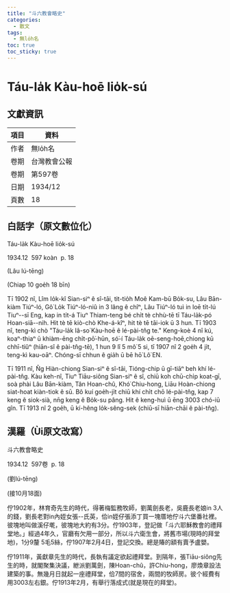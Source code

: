 ```yaml
---
title: "斗六教會略史"
categories:
  - 散文
tags:
  - 無lo̍h名
toc: true
toc_sticky: true
---
```


# Táu-la̍k Kàu-hoē lio̍k-sú

## 文獻資訊

| 項目 | 資料 |
|---|---|
| 作者 | 無lo̍h名 |
| 卷期 | 台灣教會公報 |
| 卷期 | 第597卷 |
| 日期 | 1934/12 |
| 頁數 | 18 |

## 白話字（原文數位化）

Táu-la̍k Kàu-hoē lio̍k-sú

1934.12  597 koàn  p. 18

(Lâu Iú-tēng)

(Chiap 10 goe̍h 18 bīn)

Tī 1902 nî, Lîm Io̍k-kî Sian-siⁿ ê sî-tāi, tit-tio̍h Moê Kam-bū Bo̍k-su, Lâu Bān-kiàm Tiúⁿ-ló, Gô͘ Lo̍k Tiúⁿ-ló-niû in 3 lâng ê chîⁿ, Lâu Tiúⁿ-ló tuì in loē ti̍t-lú Tiuⁿ--sī Eng, kap in ti̍t-á Tiuⁿ Thiam-teng bé chi̍t tè chhù-tē tī Táu-la̍k-pó Hoan-siā--nih. Hit tè tē kiò-chò Khe-á-kîⁿ, hit tè tē tāi-iok ū 3 hun. Tī 1903 nî, teng-kì chò "Táu-la̍k Iâ-so͘ Kàu-hoē ê lé-pài-tn̂g te." Keng-koè 4 nî kú, koaⁿ-thiaⁿ ū khiàm-ēng chi̍t-pō͘-hūn, só͘-í Táu-la̍k oē-seng-hoē,chiong kū chhī-tiûⁿ (hiān-sî ê pài-tn̂g-tē), 1 hun 9 lî 5 mô͘ 5 si, tī 1907 nî 2 goe̍h 4 ji̍t, teng-kì kau-oāⁿ. Chóng-sī chhun ê gia̍h ū bē hō͘ Lô͘ EN.

Tī 1911 nî, N̂g Hiàn-chiong Sian-siⁿ ê sî-tāi, Tióng-chip ū gī-tiāⁿ beh khí lé-pài-tn̂g. Kàu keh-nî, Tiuⁿ Tiāu-siông Sian-siⁿ ê sî, chiū koh chū-chi̍p koat-gī, soà phài Lâu Bān-kiàm, Tân Hoan-chû, Khó͘ Chiu-hong, Liāu Hoàn-chiong siat-hoat kiàn-tiok ê sū. Bô kuí goe̍h-ji̍t chiū khí chi̍t chō lé-pài-tn̂g, kap 7 keng ê siok-sià, nn̄g keng ê Bo̍k-su pâng. Hit ê keng-huì ū ēng 3003 chó-iū gîn. Tī 1913 nî 2 goe̍h, ū kí-hêng lo̍k-sêng-sek (chiū-sī hiān-chāi ê pài-tn̂g).

## 漢羅（Ùi原文改寫）

斗六教會略史

1934.12  597卷  p. 18

(劉Iú-tēng)

(接10月18面)

佇1902年，林育奇先生的時代，得著梅監務牧師，劉萬劍長老，吳鹿長老娘in 3人的錢，劉長老對in內姪女張--氏英，佮in姪仔張添丁買一塊厝地佇斗六堡番社裡。彼塊地叫做溪仔墘，彼塊地大約有3分。佇1903年，登記做「斗六耶穌教會的禮拜堂地。」經過4年久，官廳有欠用一部分，所以斗六衛生會，將舊市場(現時的拜堂地)，1分9釐 5毛5絲，佇1907年2月4日，登記交換。總是賰的額有賣予盧嬰。

佇1911年，黃獻章先生的時代，長執有議定欲起禮拜堂。到隔年，張Tiāu-siông先生的時，就閣聚集決議，紲派劉萬劍，陳Hoan-chû，許Chiu-hong，廖煥章設法建築的事。無幾月日就起一座禮拜堂，佮7間的宿舍，兩間的牧師房。彼个經費有用3003左右銀。佇1913年2月，有舉行落成式(就是現在的拜堂)。
